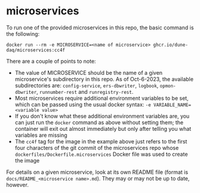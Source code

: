 # microservices

To run one of the provided microservices in this repo, the basic command is the following:
```
docker run --rm -e MICROSERVICE=<name of microservice> ghcr.io/dune-daq/microservices:cc4f
```

There are a couple of points to note:
* The value of MICROSERVICE should be the name of a given microservice's subdirectory in this repo. As of Oct-6-2023, the available subdirectories are: `config-service`, `ers-dbwriter`, `logbook`, `opmon-dbwriter`, `runnumber-rest` and `runregistry-rest`. 
* Most microservices require additional environment variables to be set, which can be passed using the usual docker syntax: `-e VARIABLE_NAME=<variable value>`
* If you don't know what these additional environment variables are, you can just run the `docker` command as above without setting them; the container will exit out almost immediately but only after telling you what variables are missing
* The `cc4f` tag for the image in the example above just refers to the first four characters of the git commit of the microservices repo whose `dockerfiles/Dockerfile.microservices` Docker file was used to create the image

For details on a given microservice, look at its own README file (format is `docs/README_<microservice name>.md`). They may or may not be up to date, however.
